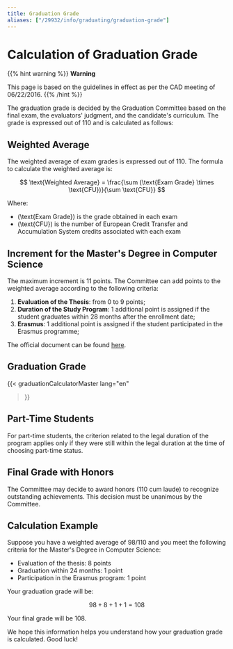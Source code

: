 ```yaml
---
title: Graduation Grade
aliases: ["/29932/info/graduating/graduation-grade"]
---
```

# Calculation of Graduation Grade

{{% hint warning %}}
<i class="fa-solid fa-triangle-exclamation" style="color: #FFD43B;"></i> **Warning**

This page is based on the guidelines in effect as per the CAD meeting of 06/22/2016.
{{% /hint %}}

The graduation grade is decided by the Graduation Committee based on the final exam, the evaluators' judgment, and the candidate's curriculum. The grade is expressed out of 110 and is calculated as follows:

## Weighted Average

The weighted average of exam grades is expressed out of 110. The formula to calculate the weighted average is:

$$
\text{Weighted Average} = \frac{\sum (\text{Exam Grade} \times \text{CFU})}{\sum \text{CFU}}
$$

Where:
- \(\text{Exam Grade}\) is the grade obtained in each exam
- \(\text{CFU}\) is the number of European Credit Transfer and Accumulation System credits associated with each exam

## Increment for the Master's Degree in Computer Science

The maximum increment is 11 points. The Committee can add points to the weighted average according to the following criteria:

1. **Evaluation of the Thesis**: from 0 to 9 points;
2. **Duration of the Study Program**: 1 additional point is assigned if the student graduates within 28 months after the enrollment date;
3. **Erasmus**: 1 additional point is assigned if the student participated in the Erasmus programme;

The official document can be found [here](https://corsidilaurea.uniroma1.it/sites/default/files/calcolovotodilaurea-calculationfothedegreegrade_-_documenti_google_2_1_1.pdf).

## Graduation Grade

{{< graduationCalculatorMaster
lang="en"
>}}

## Part-Time Students

For part-time students, the criterion related to the legal duration of the program applies only if they were still within the legal duration at the time of choosing part-time status.

## Final Grade with Honors

The Committee may decide to award honors (110 cum laude) to recognize outstanding achievements. This decision must be unanimous by the Committee.

## Calculation Example

Suppose you have a weighted average of 98/110 and you meet the following criteria for the Master's Degree in Computer Science:

- Evaluation of the thesis: 8 points
- Graduation within 24 months: 1 point
- Participation in the Erasmus program: 1 point

Your graduation grade will be:

$$
98 + 8 + 1 + 1 = 108
$$

Your final grade will be 108.

We hope this information helps you understand how your graduation grade is calculated. Good luck!